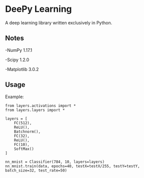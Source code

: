 # DeePy Learning

A deep learning library written exclusively in Python. 

## Notes

-NumPy 1.17.1

-Scipy 1.2.0

-Matplotlib 3.0.2


## Usage

Example:

```
from layers.activations import *
from layers.layers import *

layers = [
    FC(512),
    ReLU(),
    Batchnorm(),
    FC(32),
    ReLU(),
    FC(10),
    SoftMax()
]

nn_mnist = Classifier(784, 10, layers=layers)
nn_mnist.train(data, epochs=40, testX=testX/255, testY=testY, batch_size=32, test_rate=50)

```


